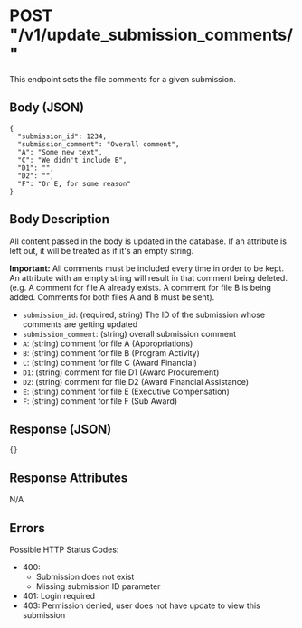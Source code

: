# POST "/v1/update\_submission\_comments/"
This endpoint sets the file comments for a given submission.

## Body (JSON)

```
{
  "submission_id": 1234,
  "submission_comment": "Overall comment",
  "A": "Some new text",
  "C": "We didn't include B",
  "D1": "",
  "D2": "",
  "F": "Or E, for some reason"
}
```

## Body Description
All content passed in the body is updated in the database. If an attribute is left out, it will be treated as if it's an empty string.

**Important:** All comments must be included every time in order to be kept. An attribute with an empty string will result in that comment being deleted. (e.g. A comment for file A already exists. A comment for file B is being added. Comments for both files A and B must be sent).

- `submission_id`: (required, string) The ID of the submission whose comments are getting updated
- `submission_comment`: (string) overall submission comment
- `A`: (string) comment for file A (Appropriations)
- `B`: (string) comment for file B (Program Activity)
- `C`: (string) comment for file C (Award Financial)
- `D1`: (string) comment for file D1 (Award Procurement)
- `D2`: (string) comment for file D2 (Award Financial Assistance)
- `E`: (string) comment for file E (Executive Compensation)
- `F`: (string) comment for file F (Sub Award)

## Response (JSON)

```
{}
```

## Response Attributes
N/A

## Errors
Possible HTTP Status Codes:

- 400:
    - Submission does not exist
    - Missing submission ID parameter
- 401: Login required
- 403: Permission denied, user does not have update to view this submission